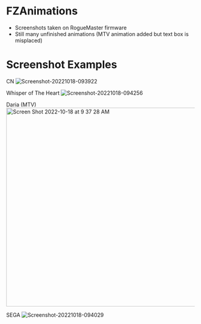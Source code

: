 # FZAnimations
- Screenshots taken on RogueMaster firmware
- Still many unfinished animations (MTV animation added but text box is misplaced)

# Screenshot Examples
CN
![Screenshot-20221018-093922](https://user-images.githubusercontent.com/110960847/196475460-36394bbb-1be7-4ebd-a62e-a21e0c6d72e5.png)

Whisper of The Heart
![Screenshot-20221018-094256](https://user-images.githubusercontent.com/110960847/196475550-bcae5555-bf9b-4531-8086-6ad2af94e91a.png)

Daria (MTV)
<img width="530" alt="Screen Shot 2022-10-18 at 9 37 28 AM" src="https://user-images.githubusercontent.com/110960847/196475760-bde51d7f-a55b-4e9e-9877-01642b845c3d.png">

SEGA
![Screenshot-20221018-094029](https://user-images.githubusercontent.com/110960847/196475809-bb633dbe-5c1c-4699-9c35-72e49959a60f.png)
